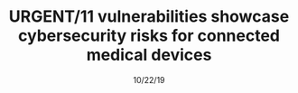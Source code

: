 ---
title: "URGENT/11 vulnerabilities showcase cybersecurity risks for connected medical devices"
image: "images/writing/post-48.jpg"
link: "https://www.medicaldevice-network.com/comment/urgent-11-vulnerabilities/"
categories: ['Analyst Insight']
date: "10/22/19"
order: "8"
draft: false
---